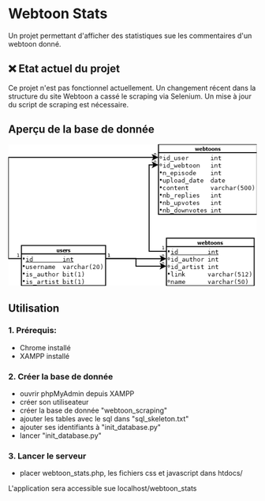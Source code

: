 # Webtoon Stats
Un projet permettant d'afficher des statistiques sue les commentaires d'un webtoon donné.

## :x: Etat actuel du projet
Ce projet n'est pas fonctionnel actuellement.
Un changement récent dans la structure du site Webtoon a cassé le scraping via Selenium. Un mise à jour du script de scraping est nécessaire.

##  Aperçu de la base de donnée
![Schéma des relations de la base de donnée](ERD_webtoon_comment.png)

## Utilisation

### 1. Prérequis:
- Chrome installé
- XAMPP installé

### 2. Créer la base de donnée
- ouvrir phpMyAdmin depuis XAMPP
- créer son utiliseateur
- créer la base de donnée "webtoon_scraping"
- ajouter les tables avec le sql dans "sql_skeleton.txt"
- ajouter ses identifiants à "init_database.py"
- lancer "init_database.py"

### 3. Lancer le serveur
- placer webtoon_stats.php, les fichiers css et javascript dans htdocs/

L'application sera accessible sue localhost/webtoon_stats

